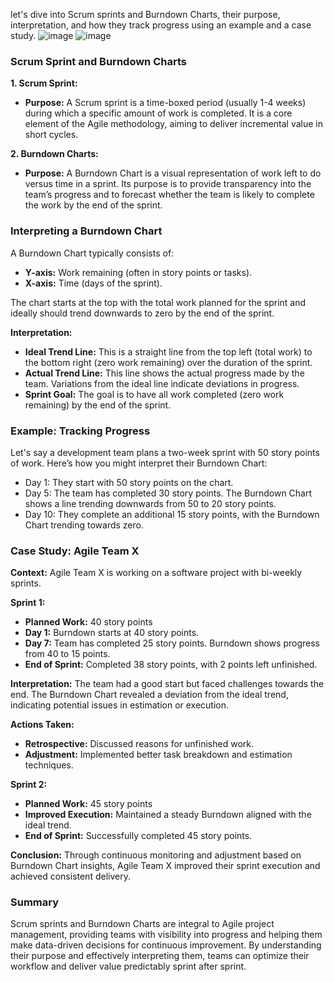 let's dive into Scrum sprints and Burndown Charts, their purpose, interpretation, and how they track progress using an example and a case study.
![image](https://github.com/kmitsolution/SDLC/assets/84008107/b8e34d7f-5ac6-46e1-816c-82aa656116c3)
![image](https://github.com/kmitsolution/SDLC/assets/84008107/5d5d3fa2-40a9-4366-a225-df06889ae323)


### Scrum Sprint and Burndown Charts

**1. Scrum Sprint:**
   - **Purpose:** A Scrum sprint is a time-boxed period (usually 1-4 weeks) during which a specific amount of work is completed. It is a core element of the Agile methodology, aiming to deliver incremental value in short cycles.

**2. Burndown Charts:**
   - **Purpose:** A Burndown Chart is a visual representation of work left to do versus time in a sprint. Its purpose is to provide transparency into the team’s progress and to forecast whether the team is likely to complete the work by the end of the sprint.

### Interpreting a Burndown Chart

A Burndown Chart typically consists of:
- **Y-axis:** Work remaining (often in story points or tasks).
- **X-axis:** Time (days of the sprint).

The chart starts at the top with the total work planned for the sprint and ideally should trend downwards to zero by the end of the sprint.

**Interpretation:**
- **Ideal Trend Line:** This is a straight line from the top left (total work) to the bottom right (zero work remaining) over the duration of the sprint.
- **Actual Trend Line:** This line shows the actual progress made by the team. Variations from the ideal line indicate deviations in progress.
- **Sprint Goal:** The goal is to have all work completed (zero work remaining) by the end of the sprint.

### Example: Tracking Progress

Let's say a development team plans a two-week sprint with 50 story points of work. Here’s how you might interpret their Burndown Chart:

- Day 1: They start with 50 story points on the chart.
- Day 5: The team has completed 30 story points. The Burndown Chart shows a line trending downwards from 50 to 20 story points.
- Day 10: They complete an additional 15 story points, with the Burndown Chart trending towards zero.

### Case Study: Agile Team X

**Context:** Agile Team X is working on a software project with bi-weekly sprints.

**Sprint 1:**
- **Planned Work:** 40 story points
- **Day 1:** Burndown starts at 40 story points.
- **Day 7:** Team has completed 25 story points. Burndown shows progress from 40 to 15 points.
- **End of Sprint:** Completed 38 story points, with 2 points left unfinished.

**Interpretation:** The team had a good start but faced challenges towards the end. The Burndown Chart revealed a deviation from the ideal trend, indicating potential issues in estimation or execution.

**Actions Taken:**
- **Retrospective:** Discussed reasons for unfinished work.
- **Adjustment:** Implemented better task breakdown and estimation techniques.

**Sprint 2:**
- **Planned Work:** 45 story points
- **Improved Execution:** Maintained a steady Burndown aligned with the ideal trend.
- **End of Sprint:** Successfully completed 45 story points.

**Conclusion:** Through continuous monitoring and adjustment based on Burndown Chart insights, Agile Team X improved their sprint execution and achieved consistent delivery.

### Summary

Scrum sprints and Burndown Charts are integral to Agile project management, providing teams with visibility into progress and helping them make data-driven decisions for continuous improvement. By understanding their purpose and effectively interpreting them, teams can optimize their workflow and deliver value predictably sprint after sprint.
